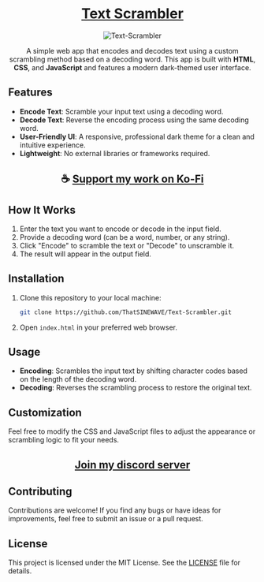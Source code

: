 <div align="center">

# [Text Scrambler](https://thatsinewave.github.io/Text-Scrambler/)

![Text-Scrambler](https://github.com/user-attachments/assets/a1a25561-5aa5-41be-92d0-ee208f4c25af)

A simple web app that encodes and decodes text using a custom scrambling method based on a decoding word. This app is built with **HTML**, **CSS**, and **JavaScript** and features a modern dark-themed user interface.

</div>

## Features
- **Encode Text**: Scramble your input text using a decoding word.
- **Decode Text**: Reverse the encoding process using the same decoding word.
- **User-Friendly UI**: A responsive, professional dark theme for a clean and intuitive experience.
- **Lightweight**: No external libraries or frameworks required.

<div align="center">

## ☕ [Support my work on Ko-Fi](https://ko-fi.com/thatsinewave)

</div>

## How It Works
1. Enter the text you want to encode or decode in the input field.
2. Provide a decoding word (can be a word, number, or any string).
3. Click "Encode" to scramble the text or "Decode" to unscramble it.
4. The result will appear in the output field.

## Installation
1. Clone this repository to your local machine:
   ```bash
   git clone https://github.com/ThatSINEWAVE/Text-Scrambler.git
   ```
2. Open `index.html` in your preferred web browser.

## Usage
- **Encoding**: Scrambles the input text by shifting character codes based on the length of the decoding word.
- **Decoding**: Reverses the scrambling process to restore the original text.

## Customization
Feel free to modify the CSS and JavaScript files to adjust the appearance or scrambling logic to fit your needs.

<div align="center">

## [Join my discord server](https://discord.gg/2nHHHBWNDw)

</div>

## Contributing
Contributions are welcome! If you find any bugs or have ideas for improvements, feel free to submit an issue or a pull request.

## License
This project is licensed under the MIT License. See the [LICENSE](LICENSE) file for details.
